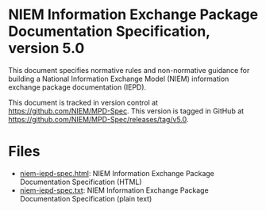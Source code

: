 # NIEM Information Exchange Package Documentation Specification, version 5.0

This document specifies normative rules and non-normative guidance for building a National Information Exchange Model (NIEM) information exchange package documentation (IEPD).

This document is tracked in version control at <https://github.com/NIEM/MPD-Spec>. This version is tagged in GitHub at <https://github.com/NIEM/MPD-Spec/releases/tag/v5.0>.

# Files

- [niem-iepd-spec.html](niem-iepd-spec.html): NIEM Information Exchange Package Documentation Specification (HTML)
- [niem-iepd-spec.txt](niem-iepd-spec.txt): NIEM Information Exchange Package Documentation Specification (plain text)
